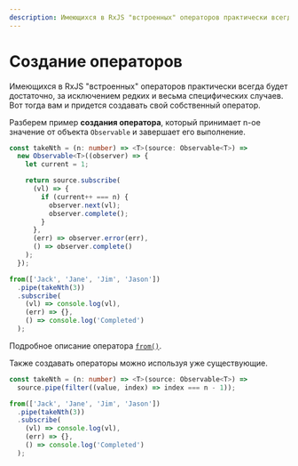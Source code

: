 ```yaml
---
description: Имеющихся в RxJS "встроенных" операторов практически всегда будет достаточно, за исключением редких и весьма специфических случаев. Вот тогда вам и придется создавать свой собственный оператор
---
```


# Создание операторов

Имеющихся в RxJS "встроенных" операторов практически всегда будет достаточно, за исключением редких и весьма специфических случаев. Вот тогда вам и придется создавать свой собственный оператор.

Разберем пример **создания оператора**, который принимает n-ое значение от объекта `Observable` и завершает его выполнение.

```ts
const takeNth = (n: number) => <T>(source: Observable<T>) =>
  new Observable<T>((observer) => {
    let current = 1;

    return source.subscribe(
      (vl) => {
        if (current++ === n) {
          observer.next(vl);
          observer.complete();
        }
      },
      (err) => observer.error(err),
      () => observer.complete()
    );
  });

from(['Jack', 'Jane', 'Jim', 'Jason'])
  .pipe(takeNth(3))
  .subscribe(
    (vl) => console.log(vl),
    (err) => {},
    () => console.log('Completed')
  );
```

Подробное описание оператора [`from()`](https://rxjs.dev/api/index/function/from).

Также создавать операторы можно используя уже существующие.

```ts
const takeNth = (n: number) => <T>(source: Observable<T>) =>
  source.pipe(filter((value, index) => index === n - 1));

from(['Jack', 'Jane', 'Jim', 'Jason'])
  .pipe(takeNth(3))
  .subscribe(
    (vl) => console.log(vl),
    (err) => {},
    () => console.log('Completed')
  );
```
